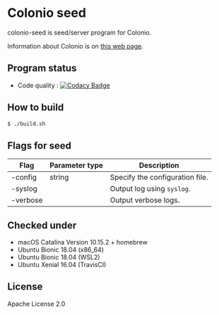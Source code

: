 # Colonio seed

colonio-seed is seed/server program for Colonio.

Information about Colonio is on [this web page](https://www.colonio.dev/).

## Program status

* Code quality : [![Codacy Badge](https://api.codacy.com/project/badge/Grade/4b8bc767bd934017b5a17e172b511286)](https://app.codacy.com/manual/llamerada-jp/colonio-seed?utm_source=github.com&utm_medium=referral&utm_content=colonio/colonio-seed&utm_campaign=Badge_Grade_Dashboard)

## How to build

```sh
$ ./build.sh
```

## Flags for seed

| Flag     | Parameter type | Description                     |
| -------- | -------------- | ------------------------------- |
| -config  | string         | Specify the configuration file. |
| -syslog  |                | Output log using `syslog`.      |
| -verbose |                | Output verbose logs.            |

## Checked under

* macOS Catalina Version 10.15.2 + homebrew
* Ubuntu Bionic 18.04 (x86_64)
* Ubuntu Bionic 18.04 (WSL2)
* Ubuntu Xenial 16.04 (TravisCI)

## License

Apache License 2.0
